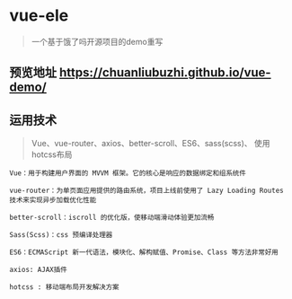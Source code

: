 # vue-ele

> 一个基于饿了吗开源项目的demo重写

## 预览地址 https://chuanliubuzhi.github.io/vue-demo/


## 运用技术

> Vue、vue-router、axios、better-scroll、ES6、sass(scss)、 使用hotcss布局

    Vue：用于构建用户界面的 MVVM 框架。它的核心是响应的数据绑定和组系统件

    vue-router：为单页面应用提供的路由系统，项目上线前使用了 Lazy Loading Routes 技术来实现异步加载优化性能

    better-scroll：iscroll 的优化版，使移动端滑动体验更加流畅

    Sass(Scss)：css 预编译处理器

    ES6：ECMAScript 新一代语法，模块化、解构赋值、Promise、Class 等方法非常好用

    axios: AJAX插件

    hotcss : 移动端布局开发解决方案
